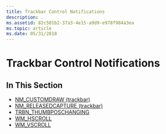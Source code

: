```yaml
---
title: Trackbar Control Notifications
description: .
ms.assetid: 82c501b2-37a3-4e15-a9d9-e978f984a3ea
ms.topic: article
ms.date: 05/31/2018
---
```


# Trackbar Control Notifications

## In This Section

-   [NM\_CUSTOMDRAW (trackbar)](nm-customdraw-trackbar.md)
-   [NM\_RELEASEDCAPTURE (trackbar)](nm-releasedcapture-trackbar-.md)
-   [TRBN\_THUMBPOSCHANGING](trbn-thumbposchanging.md)
-   [WM\_HSCROLL](wm-hscroll.md)
-   [WM\_VSCROLL](wm-vscroll.md)

 

 




